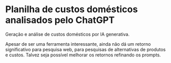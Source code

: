 # Planilha de custos domésticos analisados pelo ChatGPT
Geração e análise de custos domésticos por IA generativa.

Apesar de ser uma ferramenta interessante, ainda não dá um retorno significativo para pesquisa web, para pesquisas de alternativas de produtos e custos. Talvez seja possível melhorar os retornos refinando os prompts.
